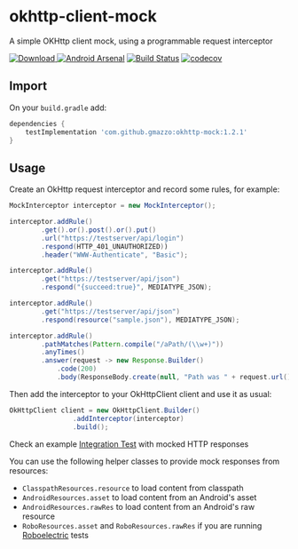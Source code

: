 # okhttp-client-mock
A simple OKHttp client mock, using a programmable request interceptor

[![Download](https://api.bintray.com/packages/gmazzo/maven/okhttp-client-mock/images/download.svg) ](https://bintray.com/gmazzo/maven/okhttp-client-mock/_latestVersion)
[![Android Arsenal]( https://img.shields.io/badge/Android%20Arsenal-OKHttp%20client%20mock-green.svg?style=flat )](https://android-arsenal.com/details/1/6763)
[![Build Status](https://travis-ci.com/gmazzo/okhttp-client-mock.svg?branch=master)](https://travis-ci.com/gmazzo/okhttp-client-mock)
[![codecov](https://codecov.io/gh/gmazzo/okhttp-client-mock/branch/master/graph/badge.svg)](https://codecov.io/gh/gmazzo/okhttp-client-mock)

## Import
On your `build.gradle` add:
```groovy
dependencies {
    testImplementation 'com.github.gmazzo:okhttp-mock:1.2.1'
}
```

## Usage
Create an OkHttp request interceptor and record some rules, for example:
```java
MockInterceptor interceptor = new MockInterceptor();

interceptor.addRule()
        .get().or().post().or().put()
        .url("https://testserver/api/login")
        .respond(HTTP_401_UNAUTHORIZED))
        .header("WWW-Authenticate", "Basic");

interceptor.addRule()
        .get("https://testserver/api/json")
        .respond("{succeed:true}", MEDIATYPE_JSON);

interceptor.addRule()
        .get("https://testserver/api/json")
        .respond(resource("sample.json"), MEDIATYPE_JSON);

interceptor.addRule()
        .pathMatches(Pattern.compile("/aPath/(\\w+)"))
        .anyTimes()
        .answer(request -> new Response.Builder()
            .code(200)
            .body(ResponseBody.create(null, "Path was " + request.url().encodedPath())));
```

Then add the interceptor to your OkHttpClient client and use it as usual:
```java
OkHttpClient client = new OkHttpClient.Builder()
                .addInterceptor(interceptor)
                .build();
```

Check an example [Integration Test](src/test/java/okhttp3/mock/MockInterceptorITTest.java) with mocked HTTP responses

You can use the following helper classes to provide mock responses from resources:
- `ClasspathResources.resource` to load content from classpath
- `AndroidResources.asset` to load content from an Android's asset
- `AndroidResources.rawRes` to load content from an Android's raw resource
- `RoboResources.asset` and `RoboResources.rawRes` if you are running [Roboelectric](https://github.com/robolectric/robolectric) tests
